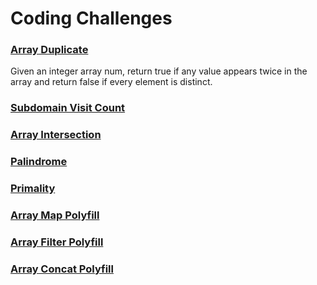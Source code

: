 # Coding Challenges

### [Array Duplicate](https://github.com/skoodath/coding_challenges/blob/master/implementation/arrayduplicate.md)

Given an integer array num, return true if any value appears twice in the array and return false if every element is distinct.

### [Subdomain Visit Count](https://github.com/skoodath/coding_challenges/blob/master/implementation/subdomainvisitcount.md)

### [Array Intersection](https://github.com/skoodath/coding_challenges/iblob/master/implementation/arrayintersection.md)

### [Palindrome](https://github.com/skoodath/coding_challenges/blob/master/implementation/palindrome.md)

### [Primality](https://github.com/skoodath/coding_challenges/blob/master/implementation/primality.md)

### [Array Map Polyfill](https://github.com/skoodath/coding_challenges/blob/master/implementation/arraymap.md)

### [Array Filter Polyfill](https://github.com/skoodath/coding_challenges/blob/master/implementation/arrayfilter.md)

### [Array Concat Polyfill](https://github.com/skoodath/coding_challenges/blob/master/implementation/arrayconcat.md)
